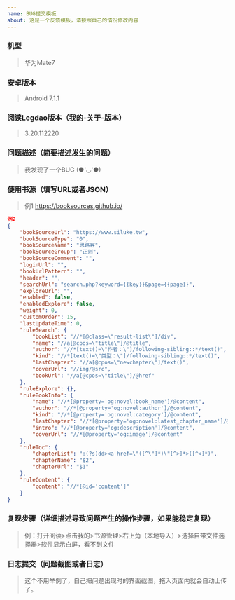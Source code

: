 ```yaml
---
name: BUG提交模板
about: 这是一个反馈模板，请按照自己的情况修改内容
---
```


### 机型
> 华为Mate7

### 安卓版本
> Android 7.1.1

### 阅读Legdao版本（我的-关于-版本）
> 3.20.112220

### 问题描述（简要描述发生的问题）
> 我发现了一个BUG (●'◡'●)

### 使用书源（填写URL或者JSON）
> 例1 https://booksources.github.io/

```json
例2
{
    "bookSourceUrl": "https://www.siluke.tw",
    "bookSourceType": "0",
    "bookSourceName": "思路客",
    "bookSourceGroup": "正则",
    "bookSourceComment": "",
    "loginUrl": "",
    "bookUrlPattern": "",
    "header": "",
    "searchUrl": "search.php?keyword={{key}}&page={{page}}",
    "exploreUrl": "",
    "enabled": false,
    "enabledExplore": false,
    "weight": 0,
    "customOrder": 15,
    "lastUpdateTime": 0,
    "ruleSearch": {
        "bookList": "//*[@class=\"result-list\"]/div",
        "name": "//a[@cpos=\"title\"]/@title",
        "author": "//*[text()=\"作者：\"]/following-sibling::*/text()",
        "kind": "//*[text()=\"类型：\"]/following-sibling::*/text()",
        "lastChapter": "//a[@cpos=\"newchapter\"]/text()",
        "coverUrl": "//img/@src",
        "bookUrl": "//a[@cpos=\"title\"]/@href"
    },
    "ruleExplore": {},
    "ruleBookInfo": {
        "name": "//*[@property='og:novel:book_name']/@content",
        "author": "//*[@property='og:novel:author']/@content",
        "kind": "//*[@property='og:novel:category']/@content",
        "lastChapter": "//*[@property='og:novel:latest_chapter_name']/@content",
        "intro": "//*[@property='og:description']/@content",
        "coverUrl": "//*[@property='og:image']/@content"
    },
    "ruleToc": {
        "chapterList": ":(?s)dd><a href=\"([^\"]*)\"[^>]*>([^<]*)",
        "chapterName": "$2",
        "chapterUrl": "$1"
    },
    "ruleContent": {
        "content": "//*[@id='content']"
    }
}
```

### 复现步骤（详细描述导致问题产生的操作步骤，如果能稳定复现）
> 例：打开阅读>点击我的>书源管理>右上角（本地导入）>选择自带文件选择器>软件显示白屏，看不到文件

### 日志提交（问题截图或者日志）
> 这个不用举例了，自己把问题出现时的界面截图，拖入页面内就会自动上传了。
